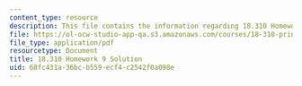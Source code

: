 ```yaml
---
content_type: resource
description: This file contains the information regarding 18.310 Homework 9.
file: https://ol-ocw-studio-app-qa.s3.amazonaws.com/courses/18-310-principles-of-discrete-applied-mathematics-fall-2013/68fc431a36bcb559ecf4c2542f0a098e_MIT18_310F13_Homework9Sol.pdf
file_type: application/pdf
resourcetype: Document
title: 18.310 Homework 9 Solution
uid: 68fc431a-36bc-b559-ecf4-c2542f0a098e
---
```

